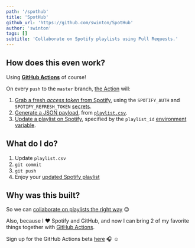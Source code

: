 ```yaml
---
path: '/spothub'
title: 'SpotHub'
github_url: 'https://github.com/swinton/SpotHub'
author: 'swinton'
tags: []
subtitle: 'Collaborate on Spotify playlists using Pull Requests.'
---
```


## How does this even work?

Using [**GitHub Actions**](https://github.com/features/actions) of course!

On every `push` to the `master` branch, [the Action](https://github.com/swinton/SpotHub/blob/bc2d697744a710bce3ce6a56a10d473045c3ea53/.github/actions/spotify-playlist/Dockerfile) will:

1. [Grab a fresh _access token_ from Spotify](https://github.com/swinton/SpotHub/blob/bc2d697744a710bce3ce6a56a10d473045c3ea53/.github/actions/spotify-playlist/get_access_token.sh), using the `SPOTIFY_AUTH` and `SPOTIFY_REFRESH_TOKEN` [secrets](https://developer.github.com/actions/creating-workflows/storing-secrets/).
1. [Generate a JSON payload](https://github.com/swinton/SpotHub/blob/bc2d697744a710bce3ce6a56a10d473045c3ea53/.github/actions/spotify-playlist/process_playlist.sh), from [`playlist.csv`](playlist.csv).
1. [Update a playlist on Spotify](https://github.com/swinton/SpotHub/blob/bc2d697744a710bce3ce6a56a10d473045c3ea53/.github/actions/spotify-playlist/populate_playlist.sh), specified by the `playlist_id` [environment variable](https://developer.github.com/actions/creating-github-actions/accessing-the-runtime-environment/#environment-variables).

## What do I do?

1. Update `playlist.csv`
1. `git commit`
1. `git push`
1. Enjoy your [updated Spotify playlist](https://open.spotify.com/user/stevewinton/playlist/5lNXObovv3WL1Ioyag2FuG)

## Why was this built?

So we can [collaborate on playlists the right way](https://github.com/swinton/SpotHub/pull/1) :wink:

Also, because I :heart: Spotify and GitHub, and now I can bring 2 of my favorite things together with [GitHub Actions](https://github.com/features/actions).

Sign up for the GitHub Actions beta [here](https://github.com/features/actions) :headphones: :relaxed:
